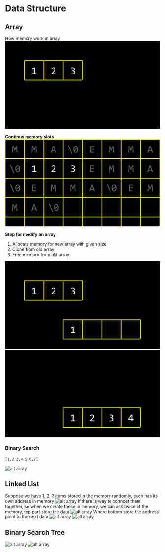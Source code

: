 # Data Structure

## Array
How memory work in array
![alt array](./asset/1.jpg)

**Continus memory slots**
![alt array](./asset/2.jpg)

**Step for modify an array**

1. Allocate memory for new array with given size
1. Clone from old array
1. Free memory from old array

![alt array](./asset/3.jpg) ![alt array](./asset/4.jpg)
### Binary Search
```[1,2,3,4,5,6,7]```




![alt array](./asset/9.jpg)



## Linked List
Suppose we have 1, 2, 3 items stored in the memory randomly, each has its own address in memory
![alt array](./asset/5.jpg)
If there is way to conncet them together, so when we create these in memory, we can ask twice of the memory, top part store the data
![alt array](./asset/6.jpg)
Where bottom store the address point to the next data
![alt array](./asset/7.jpg) ![alt array](./asset/8.jpg)

## Binary Search Tree
![alt array](./asset/9.jpg)
![alt array](./asset/10.jpg)